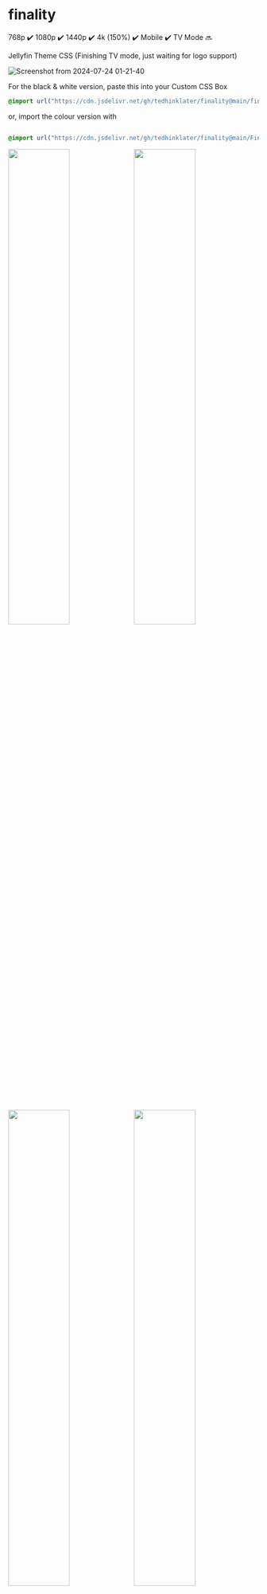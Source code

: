 # finality 
768p :heavy_check_mark: 1080p :heavy_check_mark: 1440p :heavy_check_mark: 4k (150%) :heavy_check_mark: Mobile :heavy_check_mark: TV Mode :soon:

Jellyfin Theme CSS (Finishing TV mode, just waiting for logo support)

![Screenshot from 2024-07-24 01-21-40](https://github.com/user-attachments/assets/51a48ba3-ef21-41be-9343-ff931c210556)

For the black & white version, paste this into your Custom CSS Box

```css
@import url("https://cdn.jsdelivr.net/gh/tedhinklater/finality@main/finality.css");

```

or, import the colour version with

```css

@import url("https://cdn.jsdelivr.net/gh/tedhinklater/finality@main/Finality-Coloured.css");

```

<img src="https://github.com/user-attachments/assets/e7b6abc9-cd81-4d09-bbe4-7aa3b945295b" width="49.5%" height="49.5%" /> <img src="https://github.com/user-attachments/assets/a7b81d30-d30e-4eca-83e7-7111dd091466" width="49.5%" height="49.5%" /> 
<img src="https://github.com/user-attachments/assets/118a415c-96ab-4d43-a308-0e3ac4672f76" width="49.5%" height="49.5%" /> <img src="https://github.com/user-attachments/assets/9ca23383-801b-4f0c-8b0d-ee57759c7f33" width="49.5%" height="49.5%" />
<img src="https://github.com/user-attachments/assets/177a94d5-0f0b-40f4-9d1e-c5c59bcaabc3" width="49.5%" height="49.5%" /> <img src="https://github.com/user-attachments/assets/81d7d0eb-78b3-48e3-a81c-93f02a0e8d08" width="49.5%" height="49.5%" /> 

# Player 
![14](https://github.com/tedhinklater/finality/assets/66086488/84d70061-5216-4921-bff0-fbb25de59cca)

# Mobile
![mobile](https://github.com/tedhinklater/finality/assets/66086488/a0fb2aec-2794-4d68-b96c-9a144844729a)

Under "Display" make sure you enable backdrops and use the Dark theme

![darkbackdrops](https://github.com/user-attachments/assets/b69b1143-22c1-48df-b8e5-5aaa1869a97f)

# Optional Mods & Customization

## [Featured Content Bar](https://github.com/BobHasNoSoul/jellyfin-mods/blob/main/10.9.x.md#featured-content-bar-109xx) by [BobHasNoSoul](https://github.com/BobHasNoSoul) and [SethBacon](https://forum.jellyfin.org/u-sethbacon)

![featured](https://github.com/user-attachments/assets/c214cc03-9240-40c9-b7e1-9c3dc0634606)

1. Download [slideshow.html](https://github.com/tedhinklater/finality/blob/main/slideshow.html)

2. Enter your ```UserId``` into line 11 of slideshow.html (Get your UserID by going to the Jellyfin Dashboard, go to the Users tab, click your username. Your UserId is the last string in the address bar after the = sign)

3. Enter your ```API key``` into line 12 of slideshow.html (Go to Dashboard, API Keys tab, click the + and create a key for FeaturedSlideshow)

4. Go to your ```jellyfin-web``` folder (C:\Program Files\Jellyfin\Server\jellyfin-web) and create a folder named ```avatars``` and drop ```slideshow.html``` in that folder

5. (Important: Open Notepad with Administrator rights, or use Notepad++ for this) In the jellyfin-web folder, open the file ```home-html.RANDOMSTRINGHERE.chunk.js```

6. Ctrl+F and search for ```data-backdroptype="movie,series,book">``` 

7. Paste this after the >

```html
<style>.featurediframe { width: 89vw; height: 300px; display: block; border: 1px solid #000; margin: 0 auto}</style> <iframe class="featurediframe" src="/web/avatars/slideshow.html"></iframe>
```
8. Save the file.

9. Add this to your Custom CSS box in the Dashboard

```css
@import url("https://cdn.jsdelivr.net/gh/tedhinklater/finality@main/slideshow.css");
```

10. Empty your browser's cached web content (Ctrl+F5 or empty it from your browser's Cookies and Site Data settings section)

That's it.

## Changing your Jellyfin logo --> <img src="https://i.imgur.com/5d4W3M2.png" width="10%" height="10%"  /> 

Go into your Jellyfin server's Custom CSS and insert this (changing the obvious part):

```css
/*Use your own header logo*/
.pageTitleWithDefaultLogo {
  background-image: url(LOGO-URL-HERE);
}
```

## Scrolling Backdrop

```css
@import url("https://cdn.jsdelivr.net/gh/tedhinklater/finality@main/scrolling%20backdrop.css");

```

## ![Custom logo on login page](https://github.com/BobHasNoSoul/jellyfin-mods/blob/main/10.9.x.md#adding-your-logo-at-the-top-of-the-login-page-109x)

![login logo](https://github.com/user-attachments/assets/2f102c41-0632-402f-8c65-0b15eb9bb3c9)

